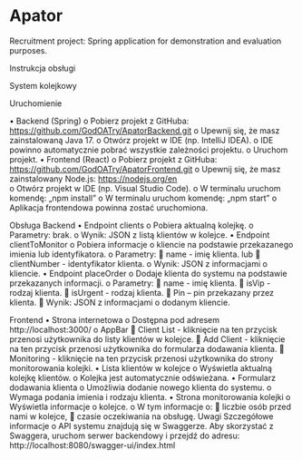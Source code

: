 # Apator
Recruitment project: Spring application for demonstration and evaluation purposes.

Instrukcja obsługi

System kolejkowy

Uruchomienie

  •	Backend (Spring)
    o	Pobierz projekt z GitHuba: https://github.com/GodOATry/ApatorBackend.git 
    o	Upewnij się, że masz zainstalowaną Java 17.
    o	Otwórz projekt w IDE (np. IntelliJ IDEA).
    o	IDE powinno automatycznie pobrać wszystkie zależności projektu.
    o	Uruchom projekt.
  •	Frontend (React)
    o	Pobierz projekt z GitHuba: https://github.com/GodOATry/ApatorFrontend.git 
    o	Upewnij się, że masz zainstalowany Node.js: https://nodejs.org/en  
    o	Otwórz projekt w IDE (np. Visual Studio Code).
    o	W terminalu uruchom komendę: „npm install”
    o	W terminalu uruchom komendę: „npm start”
    o	Aplikacja frontendowa powinna zostać uruchomiona.

Obsługa
Backend
  •	Endpoint clients
    o	Pobiera aktualną kolejkę.
    o	Parametry: brak.
    o	Wynik: JSON z listą klientów w kolejce.
  •	Endpoint clientToMonitor
    o	Pobiera informacje o kliencie na podstawie przekazanego imienia lub identyfikatora.
    o	Parametry:
      	name - imię klienta.
      lub
      	clientNumber - identyfikator klienta.
    o	Wynik: JSON z informacjami o kliencie.
•	Endpoint placeOrder
  o	Dodaje klienta do systemu na podstawie przekazanych informacji.
  o	Parametry:
    	name - imię klienta.
    	isVip - rodzaj klienta.
    	isUrgent - rodzaj klienta.
    	Pin – pin przekazany przez klienta.
    	Wynik: JSON z informacjami o dodanym kliencie.

Frontend
  •	Strona internetowa
    o	Dostępna pod adresem http://localhost:3000/ 
    o	AppBar
      	Client List - kliknięcie na ten przycisk przenosi użytkownika do listy klientów w kolejce.
      	Add Client - kliknięcie na ten przycisk przenosi użytkownika do formularza dodawania klienta.
      	Monitoring - kliknięcie na ten przycisk przenosi użytkownika do strony monitorowania kolejki.
    •	Lista klientów w kolejce
      o	Wyświetla aktualną kolejkę klientów.
      o	Kolejka jest automatycznie odświeżana.
    •	Formularz dodawania klienta
      o	Umożliwia dodanie nowego klienta do systemu.
      o	Wymaga podania imienia i rodzaju klienta.
    •	Strona monitorowania kolejki
      o	Wyświetla informacje o kolejce.
      o	W tym informacje o:
        	liczbie osób przed nami w kolejce,
        	czasie oczekiwania na obsługę.
Uwagi
  Szczegółowe informacje o API systemu znajdują się w Swaggerze.
  Aby skorzystać z Swaggera, uruchom serwer backendowy i przejdź do adresu:
  http://localhost:8080/swagger-ui/index.html 
